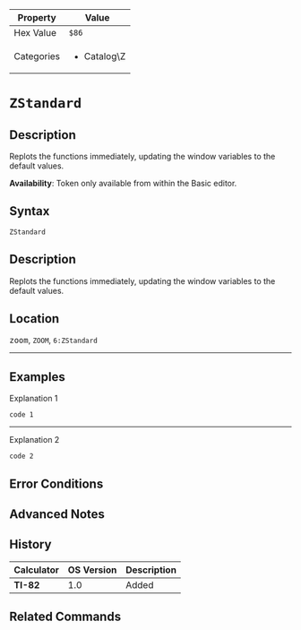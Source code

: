 | Property      | Value |
|---------------|-------|
| Hex Value     | `$86`|
| Categories    | <ul><li>Catalog\Z</li></ul> |

# `ZStandard`

## Description
Replots the functions immediately, updating the window variables to the default values.


<b>Availability</b>: Token only available from within the Basic editor.

## Syntax
`ZStandard`

## Description
Replots the functions immediately, updating the window variables to the default values.

## Location
<kbd>zoom</kbd>, `ZOOM`, `6:ZStandard`
<hr>

## Examples

Explanation 1
```ti-basic
code 1
```
---
Explanation 2
```ti-basic
code 2
```

## Error Conditions


## Advanced Notes


## History
| Calculator | OS Version | Description |
|------------|------------|-------------|
| <b>TI-82</b> | 1.0 | Added

## Related Commands

    